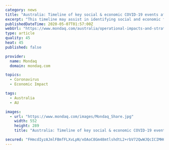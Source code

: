 ```yaml
---
category: news
title: "Australia: Timeline of key social & economic COVID-19 events affecting Australian business"
excerpt: "This timeline may assist in identifying social and economic factors affecting business since the discovery of COVID-19."
publishedDateTime: 2020-05-07T01:57:00Z
webUrl: "https://www.mondaq.com/australia/operational-impacts-and-strategy/929622/timeline-of-key-social-economic-covid-19-events-affecting-australian-business"
type: article
quality: 45
heat: 45
published: false

provider:
  name: Mondaq
  domain: mondaq.com

topics:
  - Coronavirus
  - Economic Impact

tags:
  - Australia
  - AU

images:
  - url: "https://www.mondaq.com/images/Mondaq_Share.jpg"
    width: 552
    height: 289
    title: "Australia: Timeline of key social & economic COVID-19 events affecting Australian business"

secured: "FHmcdIyzAJmlFBmfFLXvLpN/xOAoC8Gm48mtlshdtL2+rbV72QwWJQcICIMH6wR0tqYH7sqCJr7jv4qgTDbcsGTGJfzU6BslSomCy2onH9sRKyJG0rWp026UCbztvfrPTmL0dxF7ccUSMByqH5NPHwk/7Ob/SK44+JqUdLeHCym3rKODjtWiSAlHzA4/9CWQYyLPWuIjHe3Q9OJWuye8qBN7l9BXL74a1sVpxro4bk7hyNJBXU1t3TV3i+/9VKoC8WUPNVHhm52rpDiSe0zl+gEZ99A8ev8RePaaT5B9ZjBUcehN6ZBrpB7kWXJLXRSR+R2ft6hq5Smox1/Xyl+SPM48itqFb3070KDN2U8RbbWU7qg516fvuAztSSGQjDnxDHUnZZxMMeUlgFgat/ggf74icAl3+rzU56OAgvkc+AWm9BVLBXP5re0+Olo2ug0E3NJFW9wLp7gA1HLZdvFvacyKd5eTUfTr/i7xiTebBCA=;gVRt2XK3C6BwYb32eqbJwQ=="
---
```


